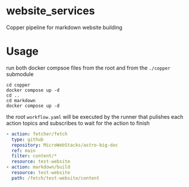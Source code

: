 # website_services
Copper pipeline for markdown website building

# Usage

run both docker compsoe files from the root and from the `./copper` submodule

```shell
cd copper
docker compose up -d
cd ..
cd markdown
docker compose up -d
```

the root `workflow.yaml` will be executed by the runner that pulishes each action topics and subscribes to wait for the action to finish

```yaml
- action: fetcher/fetch
  type: github
  repository: MicroWebStacks/astro-big-doc
  ref: main
  filter: content/*
  resource: test-website
- action: markdown/build
  resource: test-website
  path: /fetch/test-website/content
```
